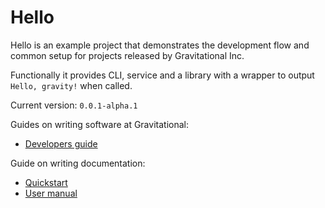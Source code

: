 # Hello

Hello is an example project that demonstrates the development flow and common setup for projects released by Gravitational Inc.

Functionally it provides CLI, service and a library with a wrapper to output `Hello, gravity!` when called.

Current version: `0.0.1-alpha.1`

Guides on writing software at Gravitational:

* [Developers guide](/docs/dev.md)

Guide on writing documentation:

* [Quickstart](/docs/quickstart.md)
* [User manual](/docs/manual.md)


